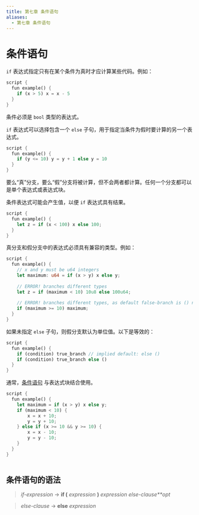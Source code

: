 ```yaml
---
title: 第七章 条件语句
aliases:
  - 第七章 条件语句
---
```


# 条件语句

`if` 表达式指定只有在某个条件为真时才应计算某些代码。例如：

```rust
script {
  fun example() {
    if (x > 5) x = x - 5
  }
}
```

条件必须是 `bool` 类型的表达式。

`if` 表达式可以选择包含一个 `else` 子句，用于指定当条件为假时要计算的另一个表达式。

```rust
script {
  fun example() {
    if (y <= 10) y = y + 1 else y = 10
  }
}
```

要么“真”分支，要么“假”分支将被计算，但不会两者都计算。任何一个分支都可以是单个表达式或表达式块。

条件表达式可能会产生值，以便 `if` 表达式具有结果。

```rust
script {
  fun example() {
    let z = if (x < 100) x else 100;
  }
}
```

真分支和假分支中的表达式必须具有兼容的类型。例如：

```rust
script {
  fun example() {
    // x and y must be u64 integers
    let maximum: u64 = if (x > y) x else y;
 
    // ERROR! branches different types
    let z = if (maximum < 10) 10u8 else 100u64;
 
    // ERROR! branches different types, as default false-branch is () not u64
    if (maximum >= 10) maximum;
  }
}
```

如果未指定 `else` 子句，则假分支默认为单位值。以下是等效的：

```rust
script {
  fun example() {
    if (condition) true_branch // implied default: else ()
    if (condition) true_branch else ()
  }
}
```

通常，[条件语句](https://aptos.dev/en/build/smart-contracts/book/conditionals) 与表达式块结合使用。

```rust
script {
  fun example() {
    let maximum = if (x > y) x else y;
    if (maximum < 10) {
        x = x + 10;
        y = y + 10;
    } else if (x >= 10 && y >= 10) {
        x = x - 10;
        y = y - 10;
    }
  }
}
 
```

## 条件语句的语法

> *if-expression* → **if (** *expression* **)** *expression* *else-clause**opt*

> *else-clause* → **else** *expression*

